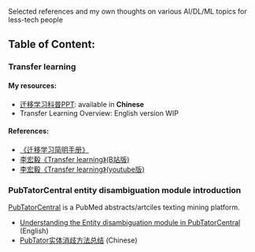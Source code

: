Selected references and my own thoughts on various AI/DL/ML topics for less-tech people

## Table of Content:

 ### Transfer learning
 #### My resources:
- [迁移学习科普PPT](https://github.com/OXPHOS/SlidesRepo/blob/master/TransferLearning.pdf):
available in __Chinese__ 
- Transfer Learning Overview: English version WIP

#### References:
- [《迁移学习简明手册》](https://github.com/jindongwang/transferlearning-tutorial)
- [李宏毅《Transfer learning》(B站版)](https://www.bilibili.com/video/BV1LW411u7pA?t=2120)
- [李宏毅《Transfer learning》(youtube版)](https://www.youtube.com/watch?v=qD6iD4TFsdQ&t=4s)

### PubTatorCentral entity disambiguation module introduction
[PubTatorCentral](https://github.com/greenelab/pubtator) is a PubMed abstracts/artciles texting mining platform. 
- [Understanding the Entity disambiguation module in PubTatorCentral](https://github.com/OXPHOS/SlidesRepo/blob/master/20190619PubTatorCentral_Disambiguation.pptx) (English)
- [PubTator实体消歧方法总结](https://github.com/OXPHOS/SlidesRepo/blob/master/20190619PubTator%E5%AE%9E%E4%BD%93%E6%B6%88%E6%AD%A7%E6%96%B9%E6%B3%95%E6%80%BB%E7%BB%93.pptx) (Chinese)
